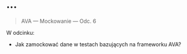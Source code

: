 # ...

> AVA — Mockowanie — Odc. 6

W odcinku:

* Jak zamockować dane w testach bazujących na frameworku AVA?
